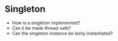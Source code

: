 # Singleton
- How is a singleton implemented?
- Can it be made thread-safe?
- Can the singleton instance be lazily instantiated?
